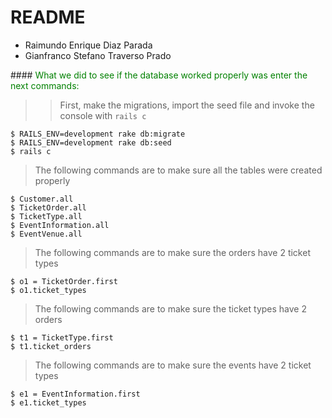 # README

* Raimundo Enrique Diaz Parada
* Gianfranco Stefano Traverso Prado

####<span style="color: green"> What we did to see if the database worked properly was enter the next commands:</span>
>> First, make the migrations, import the seed file and invoke the console with `rails c`
```shell
$ RAILS_ENV=development rake db:migrate
$ RAILS_ENV=development rake db:seed
$ rails c
```
> The following commands are to make sure all the tables were created properly
```shell
$ Customer.all
$ TicketOrder.all
$ TicketType.all
$ EventInformation.all
$ EventVenue.all
```

> The following commands are to make sure the orders have 2 ticket types
```shell
$ o1 = TicketOrder.first
$ o1.ticket_types
```
> The following commands are to make sure the ticket types have 2 orders
```shell
$ t1 = TicketType.first
$ t1.ticket_orders
```
> The following commands are to make sure the events have 2 ticket types
```shell
$ e1 = EventInformation.first
$ e1.ticket_types
```

